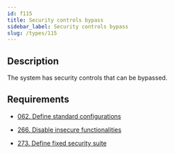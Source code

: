```yaml
---
id: f115
title: Security controls bypass
sidebar_label: Security controls bypass
slug: /types/115
---
```


## Description

The system has security controls that can be bypassed.

## Requirements

- [062. Define standard configurations](/criteria/architecture/062)

- [266. Disable insecure functionalities](/criteria/architecture/266)

- [273. Define fixed security suite](/criteria/system/273)
